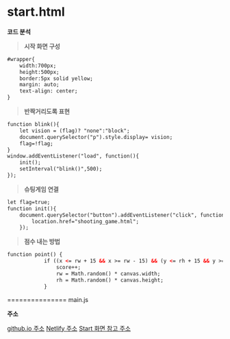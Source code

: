 start.html
===============

**코드 분석**

> **시작 화면 구성**
```html
#wrapper{
    width:700px;
    height:500px;
    border:5px solid yellow;
    margin: auto;
    text-align: center;
} 
```
> **반짝거리도록 표현**
```html
function blink(){
    let vision = (flag)? "none":"block";
    document.querySelector("p").style.display= vision;
    flag=!flag;
}
window.addEventListener("load", function(){
    init();
    setInterval("blink()",500);
});
```
> **슈팅게임 연결**
```html
let flag=true;
function init(){
    document.querySelector("button").addEventListener("click", function(){
        location.href="shooting_game.html";
    });
```
> **점수 내는 방법**
```html
function point() {
            if ((x <= rw + 15 && x >= rw - 15) && (y <= rh + 15 && y >= rh - 15)) {
                score++;
                rw = Math.random() * canvas.width;
                rh = Math.random() * canvas.height;
            }
```
===============
main.js


**주소**

[github.io 주소](https://github.com/JihyeonAn/game/tree/main/1115)
[Netlify 주소](https://app.netlify.com/sites/rad-otter-c95b29/overview)
[Start 화면 참고 주소](https://dw3232.tistory.com/31)
